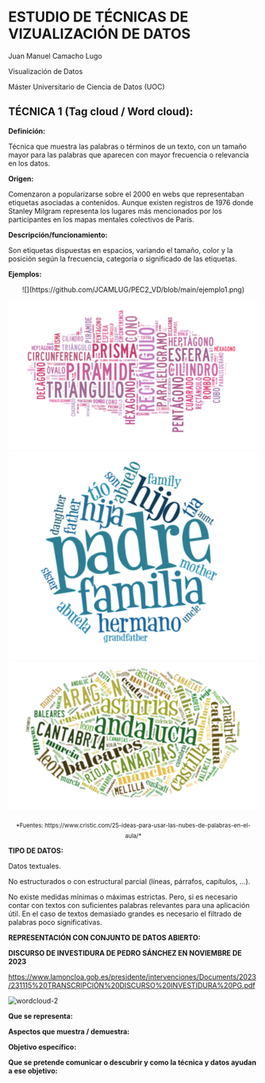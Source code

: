# ESTUDIO DE TÉCNICAS DE VIZUALIZACIÓN DE DATOS

Juan Manuel Camacho Lugo

Visualización de Datos

Máster Universitario de Ciencia de Datos (UOC)


## TÉCNICA 1 (Tag cloud / Word cloud):

**Definición:**

Técnica que muestra las palabras o términos de un texto, con un tamaño mayor para las palabras que aparecen con mayor frecuencia o relevancia en los datos.

**Origen:**

Comenzaron a popularizarse sobre el 2000 en webs que representaban etiquetas asociadas a contenidos. Aunque existen registros de 1976 donde Stanley Milgram representa los lugares más mencionados por los participantes en los mapas mentales colectivos de París.

**Descripción/funcionamiento:**

Son etiquetas dispuestas en espacios, variando el tamaño, color y la posición según la frecuencia, categoría o significado de las etiquetas. 

**Ejemplos:**

<p align="center">
![](https://github.com/JCAMLUG/PEC2_VD/blob/main/ejemplo1.png)
</p>
  
![](https://github.com/JCAMLUG/PEC2_VD/blob/main/ejemplo2.png)
![](https://github.com/JCAMLUG/PEC2_VD/blob/main/ejemplo3.png)
![](https://github.com/JCAMLUG/PEC2_VD/blob/main/ejemplo4.png)


<p align="center">
  <sub>*Fuentes: https://www.cristic.com/25-ideas-para-usar-las-nubes-de-palabras-en-el-aula/*
</p>
  






**TIPO DE DATOS:**

Datos textuales.

No estructurados o con estructural parcial (líneas, párrafos, capítulos, …).

No existe medidas mínimas o máximas estrictas. Pero, si es necesario contar con textos con suficientes palabras relevantes para una aplicación útil. 
En el caso de textos demasiado grandes es necesario el filtrado de palabras poco significativas. 

**REPRESENTACIÓN CON CONJUNTO DE DATOS ABIERTO:**

**DISCURSO DE INVESTIDURA DE PEDRO SÁNCHEZ EN NOVIEMBRE DE 2023**

https://www.lamoncloa.gob.es/presidente/intervenciones/Documents/2023/231115%20TRANSCRIPCIÓN%20DISCURSO%20INVESTIDURA%20PG.pdf

![wordcloud-2](https://github.com/user-attachments/assets/8a8363a8-f812-4583-abfc-d174dc1e71eb)

**Que se representa:**

**Aspectos que muestra / demuestra:**

**Objetivo específico:**

**Que se pretende  comunicar o descubrir y como la técnica y datos ayudan a ese objetivo:**


